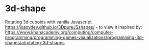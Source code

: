 # 3d-shape
Rotating 3d cuboids with vanilla Javascript
https://joaovdev.github.io/3DpureJSshapes/   - to view it
Inspired by:
https://www.khanacademy.org/computing/computer-programming/programming-games-visualizations/programming-3d-shapes/a/rotating-3d-shapes
